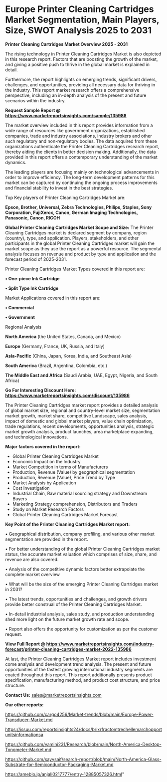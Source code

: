 # Europe Printer Cleaning Cartridges Market Segmentation, Main Players, Size, SWOT Analysis 2025 to 2031

<Strong> Printer Cleaning Cartridges Market Overview 2025 - 2031</strong>

The rising technology in Printer Cleaning Cartridges Market is also depicted in this research report. Factors that are boosting the growth of the market, and giving a positive push to thrive in the global market is explained in detail.

Furthermore, the report highlights on emerging trends, significant drivers, challenges, and opportunities, providing all necessary data for thriving in the industry. This report market research offers a comprehensive perspective, including an in-depth analysis of the present and future scenarios within the industry.

<strong>Request Sample Report @ <a href=https://www.marketreportsinsights.com/sample/135986>https://www.marketreportsinsights.com/sample/135986</a></strong>

The market overview included in this report provides information from a wide range of resources like government organizations, established companies, trade and industry associations, industry brokers and other such regulatory and non-regulatory bodies. The data acquired from these organizations authenticate the Printer Cleaning Cartridges research report, thereby aiding the clients in better decision making. Additionally, the data provided in this report offers a contemporary understanding of the market dynamics.

The leading players are focusing mainly on technological advancements in order to improve efficiency. The long-term development patterns for this market can be captured by continuing the ongoing process improvements and financial stability to invest in the best strategies.

Top Key players of Printer Cleaning Cartridges Market are:

<strong>Epson, Brother, Universal, Zebra Technologies, Philips, Staples, Sony Corporation, FujiXerox, Canon, German Imaging Technologies, Panasonic, Canon, RICOH</strong>

<strong><b>Global Printer Cleaning Cartridges Market Scope and Size:</b></strong>
The Printer Cleaning Cartridges market is declared segment by company, region (country), type, and application. Players, stakeholders, and other participants in the global Printer Cleaning Cartridges market will gain the market scope as they use the report as a powerful resource. The segmental analysis focuses on revenue and product by type and application and the forecast period of 2025-2031.

Printer Cleaning Cartridges Market Types covered in this report are:

<strong>• One-piece Ink Cartridge

• Split Type Ink Cartridge</strong>

Market Applications covered in this report are:

<strong>• Commercial

• Government</strong> 

Regional Analysis

<strong>North America</strong> (the United States, Canada, and Mexico)

<strong>Europe</strong> (Germany, France, UK, Russia, and Italy)

<strong>Asia-Pacific</strong> (China, Japan, Korea, India, and Southeast Asia)

<strong>South America</strong> (Brazil, Argentina, Colombia, etc.)

<strong>The Middle East and Africa</strong> (Saudi Arabia, UAE, Egypt, Nigeria, and South Africa)

<strong>Go For Interesting Discount Here: <a href=https://www.marketreportsinsights.com/discount/135986>https://www.marketreportsinsights.com/discount/135986</a></strong>

The Printer Cleaning Cartridges market report provides a detailed analysis of global market size, regional and country-level market size, segmentation market growth, market share, competitive Landscape, sales analysis, impact of domestic and global market players, value chain optimization, trade regulations, recent developments, opportunities analysis, strategic market growth analysis, product launches, area marketplace expanding, and technological innovations.

<strong><b>Major factors covered in the report:</b></strong>
<ul>
  <li>Global Printer Cleaning Cartridges Market </li>
  <li>Economic Impact on the Industry</li>
  <li>Market Competition in terms of Manufacturers</li>
  <li>Production, Revenue (Value) by geographical segmentation</li>
  <li>Production, Revenue (Value), Price Trend by Type</li>
  <li>Market Analysis by Application</li>
  <li>Cost Investigation</li>
  <li>Industrial Chain, Raw material sourcing strategy and Downstream Buyers</li>
  <li>Marketing Strategy comprehension, Distributors and Traders</li>
  <li>Study on Market Research Factors</li>
  <li>Global Printer Cleaning Cartridges Market Forecast</li>
</ul>

<strong><b>Key Point of the Printer Cleaning Cartridges Market report:</b></strong>

• Geographical distribution, company profiling, and various other market segmentation are provided in the report.

• For better understanding of the global Printer Cleaning Cartridges market status, the accurate market valuation which comprises of size, share, and revenue are also covered.

• Analysis of the competitive dynamic factors better extrapolate the complete market overview

• What will be the size of the emerging Printer Cleaning Cartridges market in 2031?

• The latest trends, opportunities and challenges, and growth drivers provide better construal of the Printer Cleaning Cartridges Market.

• In-detail industrial analysis, sales study, and production understanding shed more light on the future market growth rate and scope.

• Report also offers the opportunity for customization as per the customer request.

<strong><b>View Full Report @ <a href=https://www.marketreportsinsights.com/industry-forecast/printer-cleaning-cartridges-market-2022-135986>https://www.marketreportsinsights.com/industry-forecast/printer-cleaning-cartridges-market-2022-135986</a></b></strong>


At last, the Printer Cleaning Cartridges Market report includes investment come analysis and development trend analysis. The present and future opportunities of the fastest growing international industry segments are coated throughout this report. This report additionally presents product specification, manufacturing method, and product cost structure, and price structure.

<strong>Contact Us:</strong>
sales@marketreportsinsights.com

<strong>Our other reports:</strong>

<a href=https://github.com/cargo4256/Market-trends/blob/main/Europe-Power-Transducer-Market.md>https://github.com/cargo4256/Market-trends/blob/main/Europe-Power-Transducer-Market.md</a>

<a href=https://issuu.com/reportsinsights24/docs/brixrfractomtrechellemarchopportunitsinformationsa>https://issuu.com/reportsinsights24/docs/brixrfractomtrechellemarchopportunitsinformationsa</a>

<a href=https://github.com/yamini231/Research/blob/main/North-America-Desktop-Tonometer-Market.md>https://github.com/yamini231/Research/blob/main/North-America-Desktop-Tonometer-Market.md</a>

<a href=https://github.com/sayysaif/search-report/blob/main/North-America-Glass-Substrate-for-Semiconductor-Packaging-Market.md>https://github.com/sayysaif/search-report/blob/main/North-America-Glass-Substrate-for-Semiconductor-Packaging-Market.md</a>

<a href=https://ameblo.jp/anjali0217777/entry-12885057326.html>https://ameblo.jp/anjali0217777/entry-12885057326.html</a>"
